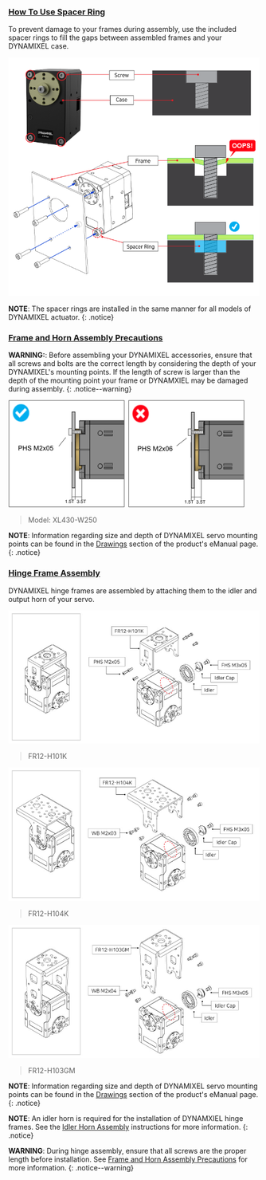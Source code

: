 
### [How To Use Spacer Ring](#how-to-use-spacer-ring)

To prevent damage to your frames during assembly, use the included spacer rings to fill the gaps between assembled frames and your DYNAMIXEL case.

![HowTo_SpacerRing](/assets/images/dxl/x/assembly/common/howto_spacering.png)

**NOTE**: The spacer rings are installed in the same manner for all models of DYNAMIXEL actuator.
{: .notice}

### [Frame and Horn Assembly Precautions](#precaution-of-frame-and-horn-assembly)

**WARNING:**: Before assembling your DYNAMIXEL accessories, ensure that all screws and bolts are the correct length by considering the depth of your DYNAMIXEL's mounting points.
If the length of screw is larger than the depth of the mounting point your frame or DYNAMXIEL may be damaged during assembly.
{: .notice--warning}

![Warn_HornAssembly](/assets/images/dxl/x/assembly/xl430/xl_xc430_warning.png)
> Model: XL430-W250 

**NOTE**: Information regarding size and depth of DYNAMIXEL servo mounting points can be found in the [Drawings](#drawings) section of the product's eManual page.
{: .notice}

### [Hinge Frame Assembly](#hinge-frame-assembly)

DYNAMIXEL hinge frames are assembled by attaching them to the idler and output horn of your servo.

![Hinge_Assembly](/assets/images/dxl/x/assembly/2x430/hinge/2x430_fr12-h101k.jpg)

> FR12-H101K

![Hinge_Assembly](/assets/images/dxl/x/assembly/2x430/hinge/2x430_fr12-h104k.jpg)

> FR12-H104K

![Hinge_Assembly](/assets/images/dxl/x/assembly/2x430/hinge/2x430_fr12-h103gm.jpg)

> FR12-H103GM

**NOTE**: Information regarding size and depth of DYNAMIXEL servo mounting points can be found in the [Drawings](#drawings) section of the product's eManual page.
{: .notice}

**NOTE**: An idler horn is required for the installation of DYNAMXIEL hinge frames. See the [Idler Horn Assembly](#idler-horn-assembly) instructions for more information.
{: .notice}

**WARNING**: During hinge assembly, ensure that all screws are the proper length before installation. See [Frame and Horn Assembly Precautions](#precaution-of-frame-and-horn-assembly) for more information.
{: .notice--warning}
